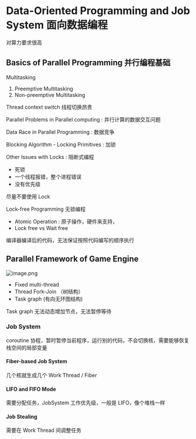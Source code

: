# Data-Oriented Programming and Job System 面向数据编程

对算力要求很高

## Basics of Parallel Programming 并行编程基础

Multitasking

1. Preemptive Multitasking
2. Non-preemptive Multitasking

Thread context switch 线程切换昂贵

Parallel Problems in Parallel computing : 并行计算的数据交互问题

Data Race in Parallel Programming : 数据竞争

Blocking Algorithm - Locking Primitives : 加锁

Other Issues with Locks : 阻断式编程

- 死锁
- 一个线程报错，整个进程错误
- 没有优先级

尽量不要使用 Lock

Lock-free Programming 无锁编程

- Atomic Operation : 原子操作，硬件来支持，
- Lock free vs Wait free

编译器编译后的代码，无法保证按照代码编写的顺序执行

## Parallel Framework of Game Engine

![image.png](fixed-multi-thread.png)

- Fixed multi-thread
- Thread Fork-Join （树结构）
- Task graph (有向无环图结构)

Task graph 无法动态增加节点，无法暂停等待

### Job System

coroutine 协程，暂时暂停当前程序，运行别的代码，不会切换核，需要能够恢复栈空间的局部变量

#### Fiber-based Job System

几个核就生成几个 Work Thread / Fiber

#### LIFO and FIFO Mode

需要分配任务，JobSystem 工作优先级，一般是 LIFO，像个堆栈一样

#### Job Stealing

需要在 Work Thread 间调整任务
